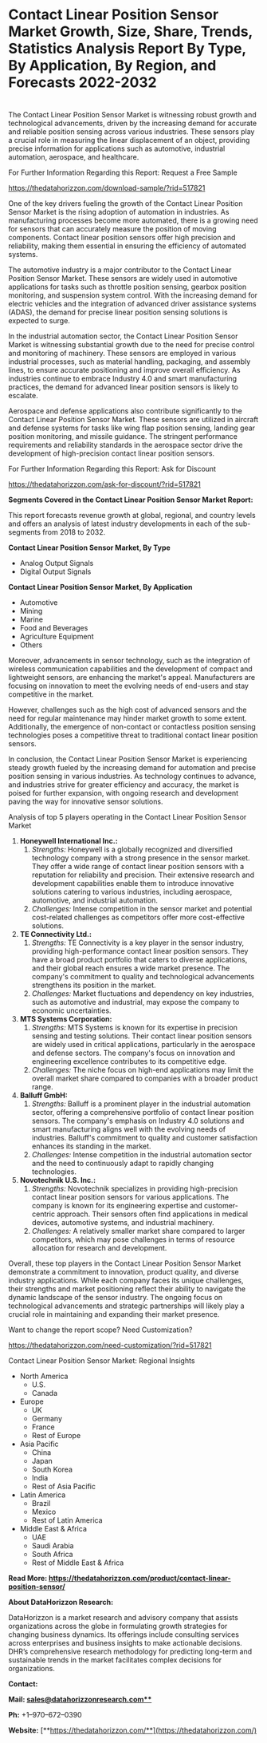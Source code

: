 ﻿# **Contact Linear Position Sensor Market Growth, Size, Share, Trends, Statistics Analysis Report By Type, By Application, By Region, and Forecasts 2022-2032**
#
The Contact Linear Position Sensor Market is witnessing robust growth and technological advancements, driven by the increasing demand for accurate and reliable position sensing across various industries. These sensors play a crucial role in measuring the linear displacement of an object, providing precise information for applications such as automotive, industrial automation, aerospace, and healthcare.

For Further Information Regarding this Report: Request a Free Sample

<https://thedatahorizzon.com/download-sample/?rid=517821>

One of the key drivers fueling the growth of the Contact Linear Position Sensor Market is the rising adoption of automation in industries. As manufacturing processes become more automated, there is a growing need for sensors that can accurately measure the position of moving components. Contact linear position sensors offer high precision and reliability, making them essential in ensuring the efficiency of automated systems.

The automotive industry is a major contributor to the Contact Linear Position Sensor Market. These sensors are widely used in automotive applications for tasks such as throttle position sensing, gearbox position monitoring, and suspension system control. With the increasing demand for electric vehicles and the integration of advanced driver assistance systems (ADAS), the demand for precise linear position sensing solutions is expected to surge.

In the industrial automation sector, the Contact Linear Position Sensor Market is witnessing substantial growth due to the need for precise control and monitoring of machinery. These sensors are employed in various industrial processes, such as material handling, packaging, and assembly lines, to ensure accurate positioning and improve overall efficiency. As industries continue to embrace Industry 4.0 and smart manufacturing practices, the demand for advanced linear position sensors is likely to escalate.

Aerospace and defense applications also contribute significantly to the Contact Linear Position Sensor Market. These sensors are utilized in aircraft and defense systems for tasks like wing flap position sensing, landing gear position monitoring, and missile guidance. The stringent performance requirements and reliability standards in the aerospace sector drive the development of high-precision contact linear position sensors.

For Further Information Regarding this Report: Ask for Discount

<https://thedatahorizzon.com/ask-for-discount/?rid=517821>

**Segments Covered in the Contact Linear Position Sensor Market Report:**

This report forecasts revenue growth at global, regional, and country levels and offers an analysis of latest industry developments in each of the sub-segments from 2018 to 2032.

**Contact Linear Position Sensor Market, By Type**

- Analog Output Signals
- Digital Output Signals

**Contact Linear Position Sensor Market, By Application**

- Automotive
- Mining
- Marine
- Food and Beverages
- Agriculture Equipment
- Others

Moreover, advancements in sensor technology, such as the integration of wireless communication capabilities and the development of compact and lightweight sensors, are enhancing the market's appeal. Manufacturers are focusing on innovation to meet the evolving needs of end-users and stay competitive in the market.

However, challenges such as the high cost of advanced sensors and the need for regular maintenance may hinder market growth to some extent. Additionally, the emergence of non-contact or contactless position sensing technologies poses a competitive threat to traditional contact linear position sensors.

In conclusion, the Contact Linear Position Sensor Market is experiencing steady growth fueled by the increasing demand for automation and precise position sensing in various industries. As technology continues to advance, and industries strive for greater efficiency and accuracy, the market is poised for further expansion, with ongoing research and development paving the way for innovative sensor solutions.



Analysis of top 5 players operating in the Contact Linear Position Sensor Market 

1. **Honeywell International Inc.:**
   1. *Strengths:* Honeywell is a globally recognized and diversified technology company with a strong presence in the sensor market. They offer a wide range of contact linear position sensors with a reputation for reliability and precision. Their extensive research and development capabilities enable them to introduce innovative solutions catering to various industries, including aerospace, automotive, and industrial automation.
   1. *Challenges:* Intense competition in the sensor market and potential cost-related challenges as competitors offer more cost-effective solutions.
1. **TE Connectivity Ltd.:**
   1. *Strengths:* TE Connectivity is a key player in the sensor industry, providing high-performance contact linear position sensors. They have a broad product portfolio that caters to diverse applications, and their global reach ensures a wide market presence. The company's commitment to quality and technological advancements strengthens its position in the market.
   1. *Challenges:* Market fluctuations and dependency on key industries, such as automotive and industrial, may expose the company to economic uncertainties.
1. **MTS Systems Corporation:**
   1. *Strengths:* MTS Systems is known for its expertise in precision sensing and testing solutions. Their contact linear position sensors are widely used in critical applications, particularly in the aerospace and defense sectors. The company's focus on innovation and engineering excellence contributes to its competitive edge.
   1. *Challenges:* The niche focus on high-end applications may limit the overall market share compared to companies with a broader product range.
1. **Balluff GmbH:**
   1. *Strengths:* Balluff is a prominent player in the industrial automation sector, offering a comprehensive portfolio of contact linear position sensors. The company's emphasis on Industry 4.0 solutions and smart manufacturing aligns well with the evolving needs of industries. Balluff's commitment to quality and customer satisfaction enhances its standing in the market.
   1. *Challenges:* Intense competition in the industrial automation sector and the need to continuously adapt to rapidly changing technologies.
1. **Novotechnik U.S. Inc.:**
   1. *Strengths:* Novotechnik specializes in providing high-precision contact linear position sensors for various applications. The company is known for its engineering expertise and customer-centric approach. Their sensors often find applications in medical devices, automotive systems, and industrial machinery.
   1. *Challenges:* A relatively smaller market share compared to larger competitors, which may pose challenges in terms of resource allocation for research and development.

Overall, these top players in the Contact Linear Position Sensor Market demonstrate a commitment to innovation, product quality, and diverse industry applications. While each company faces its unique challenges, their strengths and market positioning reflect their ability to navigate the dynamic landscape of the sensor industry. The ongoing focus on technological advancements and strategic partnerships will likely play a crucial role in maintaining and expanding their market presence.

Want to change the report scope? Need Customization?

<https://thedatahorizzon.com/need-customization/?rid=517821>



Contact Linear Position Sensor Market: Regional Insights

- North America
  - U.S.
  - Canada
- Europe
  - UK
  - Germany
  - France
  - Rest of Europe
- Asia Pacific
  - China
  - Japan
  - South Korea
  - India
  - Rest of Asia Pacific
- Latin America
  - Brazil
  - Mexico
  - Rest of Latin America
- Middle East & Africa
  - UAE
  - Saudi Arabia
  - South Africa
  - Rest of Middle East & Africa

**Read More: https://thedatahorizzon.com/product/contact-linear-position-sensor/**

**About DataHorizzon Research:**

DataHorizzon is a market research and advisory company that assists organizations across the globe in formulating growth strategies for changing business dynamics. Its offerings include consulting services across enterprises and business insights to make actionable decisions. DHR’s comprehensive research methodology for predicting long-term and sustainable trends in the market facilitates complex decisions for organizations.

**Contact:**

**Mail: [sales@datahorizzonresearch.com**](mailto:sales@datahorizzonresearch.com)**

**Ph:** +1–970–672–0390

**Website:** [**https://thedatahorizzon.com/**](https://thedatahorizzon.com/)


